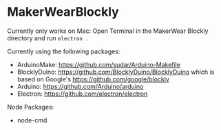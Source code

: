 # MakerWearBlockly

Currently only works on Mac:
Open Terminal in the MakerWear Blockly directory and run ``electron .``

Currently using the following packages:
- ArduinoMake: https://github.com/sudar/Arduino-Makefile
- BlocklyDuino: https://github.com/BlocklyDuino/BlocklyDuino which is based on Google's https://github.com/google/blockly
- Arduino: https://github.com/Arduino/arduino
- Electron: https://github.com/electron/electron

Node Packages:
- node-cmd
